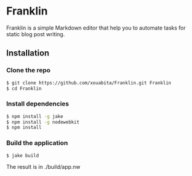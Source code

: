 Franklin
========

Franklin is a simple Markdown editor that help you to automate tasks for static blog
post writing.

## Installation

### Clone the repo

```bash
$ git clone https://github.com/xouabita/Franklin.git Franklin
$ cd Franklin
```

### Install dependencies

```bash
$ npm install -g jake
$ npm install -g nodewebkit
$ npm install
```

### Build the application

```bash
$ jake build
```

The result is in ./build/app.nw